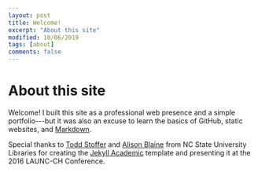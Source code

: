 ```yaml
---
layout: post
title: Welcome!
excerpt: "About this site"
modified: 10/06/2019
tags: [about]
comments: false
---
```


# About this site

Welcome! I built this site as a professional web presence and a simple portfolio---but it was also an excuse to learn the basics of GitHub, static websites, and [Markdown][df1].   

Special thanks to [Todd Stoffer][stoffer] and [Alison Blaine][blaine] from NC State University Libraries for creating the [Jekyll Academic][jekyllncsu] template and presenting it at the 2016 LAUNC-CH Conference.

   [df1]: <https://daringfireball.net/projects/markdown/>
   [jekyllncsu]: <https://github.com/NCSU-Libraries/jekyll-academic>
   [blaine]: <https://www.lib.ncsu.edu/staff/ablaine>
   [stoffer]: <https://www.lib.ncsu.edu/staff/tdstoffe>
